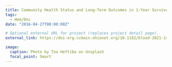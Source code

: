 ```yaml
---
title: Community Health Status and Long-Term Outcomes in 1-Year Survivors of Autologous and Allogeneic Hematopoietic Cell Transplantation
tags:
  - Hem/Onc
date: "2016-04-27T00:00:00Z"

# Optional external URL for project (replaces project detail page).
external_link: https://doi-org.ccmain.ohionet.org/10.1182/blood-2021-148035

image:
  caption: Photo by Toa Heftiba on Unsplash
  focal_point: Smart
---
```

